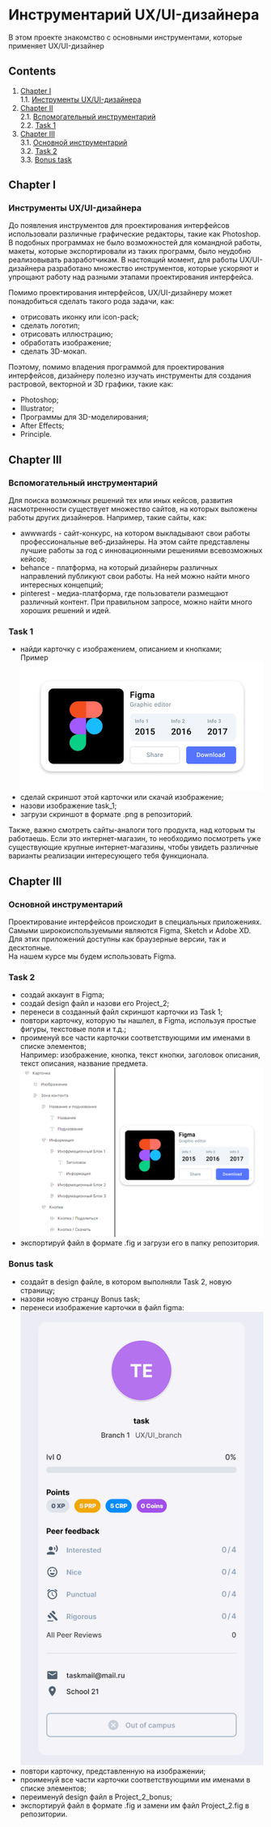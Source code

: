 # Инструментарий UX/UI-дизайнера
В этом проекте знакомство с основными инструментами, которые применяет UX/UI-дизайнер

## Contents

1. [Chapter I](#chapter-i) \
    1.1. [Инструменты UX/UI-дизайнера](#инструменты-uxui-дизайнера)
2. [Chapter II](#chapter-ii) \
    2.1. [Вспомогательный инструментарий](#вспомогательный-инструментарий) \
    2.2. [Task 1](#task-1)
3. [Chapter III](#chapter-iii) \
    3.1. [Основной инструментарий](#основной-инструментарий) \
    3.2. [Task 2](#task-2) \
    3.3. [Bonus task](#bonus-task) 

<h2 id="chapter-i">Chapter I</h2> 

<h3 id="инструменты-uxui-дизайнера">Инструменты UX/UI-дизайнера</h3>

До появления инструментов для проектирования интерфейсов использовали различные графические редакторы, такие как Photoshop. В подобных программах не было возможностей для командной работы, макеты, которые экспортировали из таких программ, было неудобно реализовывать разработчикам.
В настоящий момент, для работы UX/UI-дизайнера разработано множество инструментов, которые ускоряют и упрощают работу над разными этапами проектирования интерфейса. 

Помимо проектирования интерфейсов, UX/UI-дизайнеру может понадобиться сделать такого рода задачи, как:
* отрисовать иконку или icon-pack;
* сделать логотип;
* отрисовать иллюстрацию;
* обработать изображение;
* сделать 3D-мокап.

Поэтому, помимо владения программой для проектирования интерфейсов, дизайнеру полезно изучать инструменты для создания растровой, векторной и 3D графики, такие как:
* Photoshop;
* Illustrator;
* Программы для 3D-моделирования;
* After Effects;
* Principle.

<h2 id="chapter-iii">Chapter III</h2> 
<h3 id="вспомогательный-инструментарий">Вспомогательный инструментарий</h3>

Для поиска возможных решений тех или иных кейсов, развития насмотренности существует множество сайтов, на которых выложены работы других дизайнеров.
Например, такие сайты, как:
* awwwards - сайт-конкурс, на котором выкладывают свои работы профессиональные веб-дизайнеры. На этом сайте представлены лучшие работы за год с инновационными решениями всевозможных кейсов;
* behance -  платформа, на который дизайнеры различных направлений публикуют свои работы. На ней можно найти много интересных концепций;
* pinterest - медиа-платформа, где пользователи размещают различный контент. При правильном запросе, можно найти много хороших решений и идей.

<h3 id="task-1">Task 1</h3>

* найди карточку с изображением, описанием и кнопками; \
Пример \
![task_1](misc/images/task_1.png)
* сделай скриншот этой карточки или скачай изображение;
* назови изображение task_1;
* загрузи скриншот в формате .png в репозиторий.


Также, важно смотреть сайты-аналоги того продукта, над которым ты работаешь. Если это интернет-магазин, то необходимо посмотреть уже существующие крупные интернет-магазины, чтобы увидеть различные варианты реализации интересующего тебя функционала.


<h2 id="chapter-iii">Chapter III</h2> 
<h3 id="основной-инструментарий">Основной инструментарий</h3>

Проектирование интерфейсов происходит в специальных приложениях. \
Самыми широкоиспользуемыми являются Figma, Sketch и Adobe XD. Для этих приложений доступны как браузерные версии, так и десктопные. \
На нашем курсе мы будем использовать Figma.

<h3 id="task-2">Task 2</h3>

* создай аккаунт в Figma;
* создай design файл и назови его Project_2;
* перенеси в созданный файл скриншот карточки из Task 1;
* повтори карточку, которую ты нашлел, в Figma, используя простые фигуры, текстовые поля и т.д.;
* проименуй все части карточки соответствующими им именами в списке элементов;\
Например: изображение, кнопка, текст кнопки, заголовок описания, текст описания, название предмета.\
![task_2](misc/images/task_2.png)
* экспортируй файл в формате .fig и загрузи его в папку репозитория.

<h3 id="bonus-task">Bonus task</h3>

* создайт в design файле, в котором выполняли Task 2, новую страницу;
* назови новую странцу Bonus task;
* перенеси изображение карточки в файл figma:\
![bonus_task](misc/images/bonus_task.png)
* повтори карточку, представленную на изображении;
* проименуй все части карточки соответствующими им именами в списке элементов;
* переименуй design файл в Project_2_bonus;
* экспортируй файл в формате .fig и замени им файл Project_2.fig в репозитории.


